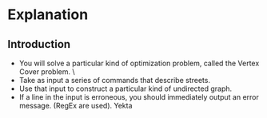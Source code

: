 # Explanation
## Introduction
* You will solve a particular kind of optimization problem, called the Vertex Cover problem. \
* Take as input a series of commands that describe streets.
* Use that input to construct a particular kind of undirected graph.
* If a line in the input is erroneous, you should immediately output an error message. (RegEx are used).
Yekta
